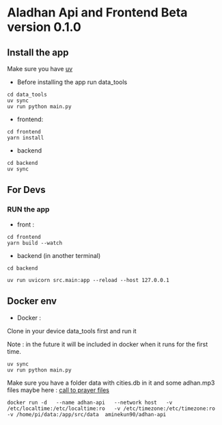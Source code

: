 # Aladhan Api and Frontend Beta version 0.1.0

## Install the app

Make sure you have [uv](https://docs.astral.sh/uv/guides/install-python/)

- Before installing the app run data_tools

```shell
cd data_tools
uv sync
uv run python main.py

```

- frontend:

```shell
cd frontend
yarn install
```

- backend

```shell
cd backend
uv sync
```

## For Devs

### RUN the app

- front :

```shell
cd frontend
yarn build --watch
```

- backend (in another terminal)

```shell
cd backend

uv run uvicorn src.main:app --reload --host 127.0.0.1 
```

## Docker env

- Docker :

Clone in your device data_tools first and run it

Note : in the future it will be included in docker when it runs for the first time.

```shell
uv sync
uv run python main.py
```

Make sure you have a folder data with cities.db in it and some adhan.mp3 files maybe here : [call to prayer files](https://www.assabile.com/adhan-call-prayer)

```shell
docker run -d   --name adhan-api   --network host   -v /etc/localtime:/etc/localtime:ro   -v /etc/timezone:/etc/timezone:ro   -v /home/pi/data:/app/src/data  aminekun90/adhan-api
```
